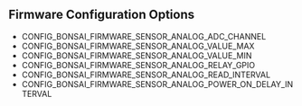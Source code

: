 ## Firmware Configuration Options

- CONFIG_BONSAI_FIRMWARE_SENSOR_ANALOG_ADC_CHANNEL
- CONFIG_BONSAI_FIRMWARE_SENSOR_ANALOG_VALUE_MAX
- CONFIG_BONSAI_FIRMWARE_SENSOR_ANALOG_VALUE_MIN
- CONFIG_BONSAI_FIRMWARE_SENSOR_ANALOG_RELAY_GPIO
- CONFIG_BONSAI_FIRMWARE_SENSOR_ANALOG_READ_INTERVAL
- CONFIG_BONSAI_FIRMWARE_SENSOR_ANALOG_POWER_ON_DELAY_INTERVAL
